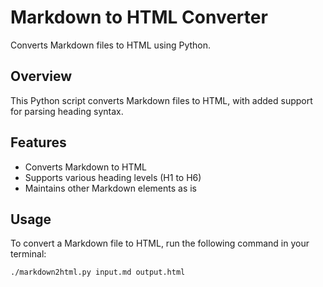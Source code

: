 # Markdown to HTML Converter

Converts Markdown files to HTML using Python.

## Overview

This Python script converts Markdown files to HTML, with added support for parsing heading syntax.

## Features

- Converts Markdown to HTML
- Supports various heading levels (H1 to H6)
- Maintains other Markdown elements as is

## Usage

To convert a Markdown file to HTML, run the following command in your terminal:

```bash
./markdown2html.py input.md output.html
